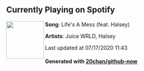 ## Currently Playing on Spotify

[<img align="left" width="100" src="https://i.scdn.co/image/ab67616d00001e021db3f108ae95900279c0e16f">](https://open.spotify.com/album/0Zs0b11dQneqR0rfNhbGU4)

**Song**: Life's A Mess (feat. Halsey)

**Artists**: Juice WRLD, Halsey

Last updated at 07/17/2020 11:43

#### Generated with [20chan/github-now](https://github.com/20chan/github-now)